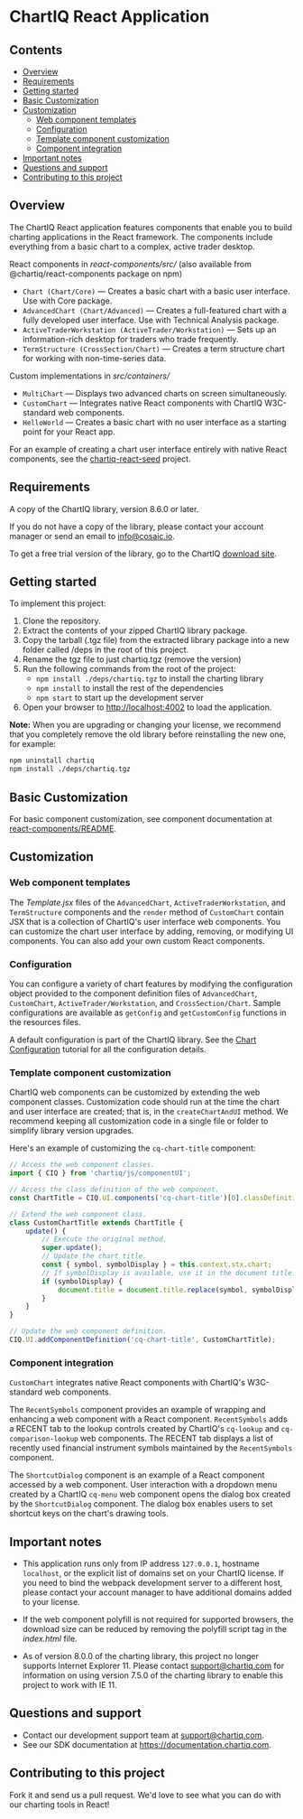 # ChartIQ React Application

## Contents

  - [Overview](#overview)
  - [Requirements](#requirements)
  - [Getting started](#getting-started)
  - [Basic Customization](#basic-customization)
  - [Customization](#customization)
    - [Web component templates](#web-component-templates)
    - [Configuration](#configuration)
    - [Template component customization](#template-component-customization)
    - [Component integration](#component-integration)
  - [Important notes](#important-notes)
  - [Questions and support](#questions-and-support)
  - [Contributing to this project](#contributing-to-this-project)


## Overview

The ChartIQ React application features components that enable you to build charting applications in the React framework. The components include everything from a basic chart to a complex, active trader desktop.

React components in *react-components/src/* (also available from @chartiq/react-components package on npm)

- `Chart (Chart/Core)` — Creates a basic chart with a basic user interface. Use with Core package.
- `AdvancedChart (Chart/Advanced)` — Creates a full-featured chart with a fully developed user interface. Use with Technical Analysis package.
- `ActiveTraderWorkstation (ActiveTrader/Workstation)` &mdash; Sets up an information-rich desktop for traders who trade frequently.
- `TermStructure (CrossSection/Chart)` &mdash; Creates a term structure chart for working with non-time-series data.

Custom implementations in *src/containers/*
- `MultiChart` &mdash; Displays two advanced charts on screen simultaneously.
- `CustomChart` &mdash; Integrates native React components with ChartIQ W3C-standard web components.
- `HelloWorld` &mdash; Creates a basic chart with no user interface as a starting point for your React app.

For an example of creating a chart user interface entirely with native React components, see the [chartiq-react-seed](https://github.com/ChartIQ/chartiq-react-seed) project.

## Requirements

A copy of the ChartIQ library, version 8.6.0 or later.

If you do not have a copy of the library, please contact your account manager or send an email to <info@cosaic.io>.

To get a free trial version of the library, go to the ChartIQ <a href="https://cosaic.io/chartiq-sdk-library-download/" target="_blank">download site</a>.

## Getting started

To implement this project:

1. Clone the repository.
2. Extract the contents of your zipped ChartIQ library package.
3. Copy the tarball (.tgz file) from the extracted library package into a new folder called /deps in the root of this project.
4. Rename the tgz file to just chartiq.tgz (remove the version)
4. Run the following commands from the root of the project:
    - `npm install ./deps/chartiq.tgz` to install the charting library
    - `npm install` to install the rest of the dependencies
    - `npm start` to start up the development server
5. Open your browser to [http://localhost:4002](http://localhost:4002) to load the application.

**Note:** When you are upgrading or changing your license, we recommend that you completely remove the old library before reinstalling the new one, for example:

```sh
npm uninstall chartiq
npm install ./deps/chartiq.tgz
```

## Basic Customization

For basic component customization, see component documentation at [react-components/README](./react-components/README.md).

## Customization

### Web component templates

The *Template.jsx* files of the `AdvancedChart`, `ActiveTraderWorkstation`, and `TermStructure` components and the `render` method of `CustomChart` contain JSX that is a collection of ChartIQ's user interface web components. You can customize the chart user interface by adding, removing, or modifying UI components. You can also add your own custom React components.

### Configuration

You can configure a variety of chart features by modifying the configuration object provided to the component definition files of `AdvancedChart`, `CustomChart`, `ActiveTrader/Workstation`, and `CrossSection/Chart`. Sample configurations are available as `getConfig` and `getCustomConfig` functions in the resources files.

A default configuration is part of the ChartIQ library. See the [Chart Configuration](tutorial-Chart%20Configuration.html) tutorial for all the configuration details.

### Template component customization

ChartIQ web components can be customized by extending the web component classes. Customization code should run at the time the chart and user interface are created; that is, in the `createChartAndUI` method. We recommend keeping all customization code in a single file or folder to simplify library version upgrades.

Here's an example of customizing the `cq-chart-title` component:

```js
// Access the web component classes.
import { CIQ } from 'chartiq/js/componentUI';

// Access the class definition of the web component.
const ChartTitle = CIQ.UI.components('cq-chart-title')[0].classDefinition;

// Extend the web component class.
class CustomChartTitle extends ChartTitle {
    update() {
        // Execute the original method.
        super.update();
        // Update the chart title.
        const { symbol, symbolDisplay } = this.context.stx.chart;
        // If symbolDisplay is available, use it in the document title.
        if (symbolDisplay) {
            document.title = document.title.replace(symbol, symbolDisplay);
        }
    }
}

// Update the web component definition.
CIQ.UI.addComponentDefinition('cq-chart-title', CustomChartTitle);
```

### Component integration

`CustomChart` integrates native React components with ChartIQ's W3C-standard web components.

The `RecentSymbols` component provides an example of wrapping and enhancing a web component with a React component. `RecentSymbols` adds a RECENT tab to the lookup controls created by ChartIQ's `cq-lookup` and `cq-comparison-lookup` web components. The RECENT tab displays a list of recently used financial instrument symbols maintained by the `RecentSymbols` component.

The `ShortcutDialog` component is an example of a React component accessed by a web component. User interaction with a dropdown menu created by a ChartIQ `cq-menu` web component opens the dialog box created by the `ShortcutDialog` component. The dialog box enables users to set shortcut keys on the chart's drawing tools.


## Important notes

- This application runs only from IP address `127.0.0.1`, hostname `localhost`, or the explicit list of domains set on your ChartIQ license. If you need to bind the webpack development server to a different host, please contact your account manager to have additional domains added to your license.

- If the web component polyfill is not required for supported browsers, the download size can be reduced by removing the polyfill script tag in the *index.html* file.

- As of version 8.0.0 of the charting library, this project no longer supports Internet Explorer 11. Please contact [support@chartiq.com](mailto:support@chartiq.com) for information on using version 7.5.0 of the charting library to enable this project to work with IE 11.

## Questions and support

- Contact our development support team at [support@chartiq.com](mailto:support@chartiq.com).
- See our SDK documentation at https://documentation.chartiq.com.

## Contributing to this project

Fork it and send us a pull request. We'd love to see what you can do with our charting tools in React!